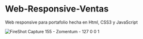 # Web-Responsive-Ventas
Web responsive para portafolio hecha en Html, CSS3 y JavaScript

![FireShot Capture 155 - Zomentum - 127 0 0 1](https://user-images.githubusercontent.com/37634203/110728689-16805300-81e3-11eb-8beb-58d4b20b352f.png)
